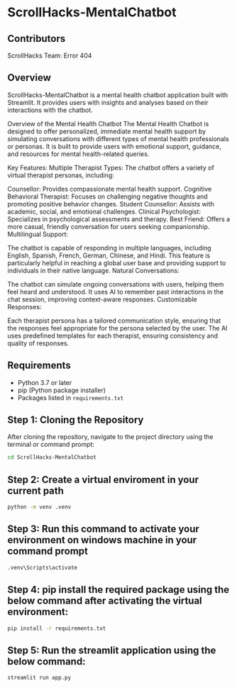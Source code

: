 # ScrollHacks-MentalChatbot
## Contributors
ScrollHacks Team: Error 404

## Overview
ScrollHacks-MentalChatbot is a mental health chatbot application built with Streamlit. It provides users with insights and analyses based on their interactions with the chatbot.

Overview of the Mental Health Chatbot
The Mental Health Chatbot is designed to offer personalized, immediate mental health support by simulating conversations with different types of mental health professionals or personas. It is built to provide users with emotional support, guidance, and resources for mental health-related queries.

Key Features:
Multiple Therapist Types: The chatbot offers a variety of virtual therapist personas, including:

Counsellor: Provides compassionate mental health support.
Cognitive Behavioral Therapist: Focuses on challenging negative thoughts and promoting positive behavior changes.
Student Counsellor: Assists with academic, social, and emotional challenges.
Clinical Psychologist: Specializes in psychological assessments and therapy.
Best Friend: Offers a more casual, friendly conversation for users seeking companionship.
Multilingual Support:

The chatbot is capable of responding in multiple languages, including English, Spanish, French, German, Chinese, and Hindi.
This feature is particularly helpful in reaching a global user base and providing support to individuals in their native language.
Natural Conversations:

The chatbot can simulate ongoing conversations with users, helping them feel heard and understood.
It uses AI to remember past interactions in the chat session, improving context-aware responses.
Customizable Responses:

Each therapist persona has a tailored communication style, ensuring that the responses feel appropriate for the persona selected by the user.
The AI uses predefined templates for each therapist, ensuring consistency and quality of responses.

## Requirements
- Python 3.7 or later
- pip (Python package installer)
- Packages listed in `requirements.txt`

## Step 1: Cloning the Repository
After cloning the repository, navigate to the project directory using the terminal or command prompt:

```bash
cd ScrollHacks-MentalChatbot
```
## Step 2: Create a virtual enviroment in your current path
```bash
python -m venv .venv
```
## Step 3: Run this command to activate your environment on windows machine in your command prompt
```bash
.venv\Scripts\activate
```
## Step 4: pip install the required package using the below command after activating the virtual environment:

```bash
pip install -r requirements.txt
```
## Step 5: Run the streamlit application using the below command:

```bash
streamlit run app.py
```
